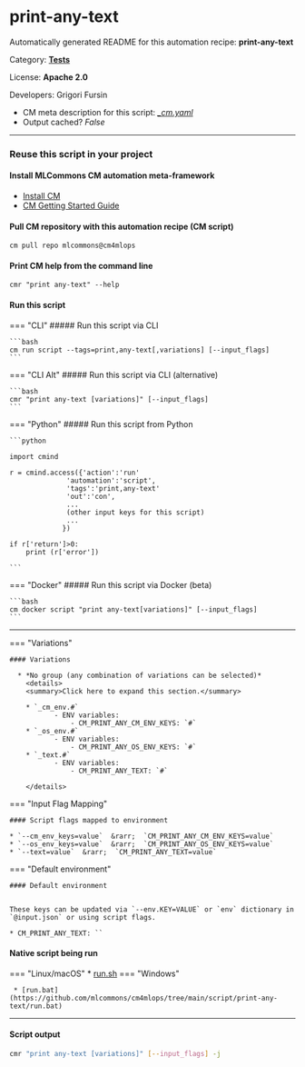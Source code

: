 # print-any-text
Automatically generated README for this automation recipe: **print-any-text**

Category: **[Tests](..)**

License: **Apache 2.0**

Developers: Grigori Fursin

* CM meta description for this script: *[_cm.yaml](https://github.com/mlcommons/cm4mlops/tree/main/script/print-any-text/_cm.yaml)*
* Output cached? *False*

---
### Reuse this script in your project

#### Install MLCommons CM automation meta-framework

* [Install CM](https://docs.mlcommons.org/ck/install)
* [CM Getting Started Guide](https://docs.mlcommons.org/ck/getting-started/)

#### Pull CM repository with this automation recipe (CM script)

```cm pull repo mlcommons@cm4mlops```

#### Print CM help from the command line

````cmr "print any-text" --help````

#### Run this script

=== "CLI"
    ##### Run this script via CLI

    ```bash
    cm run script --tags=print,any-text[,variations] [--input_flags]
    ```
=== "CLI Alt"
    ##### Run this script via CLI (alternative)


    ```bash
    cmr "print any-text [variations]" [--input_flags]
    ```

=== "Python"
    ##### Run this script from Python


    ```python

    import cmind

    r = cmind.access({'action':'run'
                  'automation':'script',
                  'tags':'print,any-text'
                  'out':'con',
                  ...
                  (other input keys for this script)
                  ...
                 })

    if r['return']>0:
        print (r['error'])

    ```


=== "Docker"
    ##### Run this script via Docker (beta)

    ```bash
    cm docker script "print any-text[variations]" [--input_flags]
    ```
___

=== "Variations"


    #### Variations

      * *No group (any combination of variations can be selected)*
        <details>
        <summary>Click here to expand this section.</summary>

        * `_cm_env.#`
               - ENV variables:
                   - CM_PRINT_ANY_CM_ENV_KEYS: `#`
        * `_os_env.#`
               - ENV variables:
                   - CM_PRINT_ANY_OS_ENV_KEYS: `#`
        * `_text.#`
               - ENV variables:
                   - CM_PRINT_ANY_TEXT: `#`

        </details>

=== "Input Flag Mapping"


    #### Script flags mapped to environment

    * `--cm_env_keys=value`  &rarr;  `CM_PRINT_ANY_CM_ENV_KEYS=value`
    * `--os_env_keys=value`  &rarr;  `CM_PRINT_ANY_OS_ENV_KEYS=value`
    * `--text=value`  &rarr;  `CM_PRINT_ANY_TEXT=value`



=== "Default environment"

    #### Default environment


    These keys can be updated via `--env.KEY=VALUE` or `env` dictionary in `@input.json` or using script flags.

    * CM_PRINT_ANY_TEXT: ``



#### Native script being run
=== "Linux/macOS"
     * [run.sh](https://github.com/mlcommons/cm4mlops/tree/main/script/print-any-text/run.sh)
=== "Windows"

     * [run.bat](https://github.com/mlcommons/cm4mlops/tree/main/script/print-any-text/run.bat)
___
#### Script output
```bash
cmr "print any-text [variations]" [--input_flags] -j
```